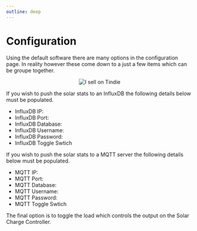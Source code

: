 ```yaml
---
outline: deep
---
```


# Configuration

Using the default software there are many options in the configuration page.  In reality however these come down to a just a few items which can be groupe together.

<p align="center" width="100%">
<img src="/image-1-1024x505.png" alt="I sell on Tindie" >
</p>

If you wish to push the solar stats to an InfluxDB the following details below must be populated.

- InfluxDB IP:
- InfluxDB Port:
- InfluxDB Database:
- InfluxDB Username:
- InfluxDB Password:
- InfluxDB Toggle Swtich

If you wish to push the solar stats to a MQTT server the following details below must be populated.

- MQTT IP:
- MQTT Port:
- MQTT Database:
- MQTT Username:
- MQTT Password:
- MQTT Toggle Swtich

The final option is to toggle the load which controls the output on the Solar Charge Controller.